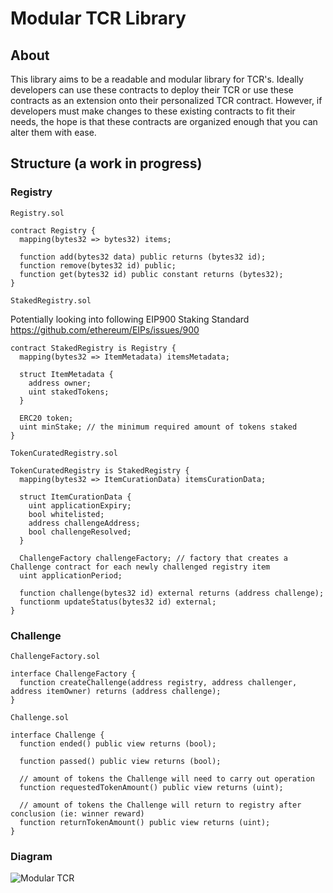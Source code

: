 # Modular TCR Library

## About

This library aims to be a readable and modular library for TCR's. Ideally developers can use these contracts to deploy their TCR or use these contracts as an extension onto their personalized TCR contract. However, if developers must make changes to these existing contracts to fit their needs, the hope is that these contracts are organized enough that you can alter them with ease.

## Structure (a work in progress)

### Registry

`Registry.sol`
```
contract Registry {
  mapping(bytes32 => bytes32) items;

  function add(bytes32 data) public returns (bytes32 id);
  function remove(bytes32 id) public;
  function get(bytes32 id) public constant returns (bytes32);
}
```

`StakedRegistry.sol`

Potentially looking into following EIP900 Staking Standard https://github.com/ethereum/EIPs/issues/900
```
contract StakedRegistry is Registry {
  mapping(bytes32 => ItemMetadata) itemsMetadata;

  struct ItemMetadata {
    address owner;
    uint stakedTokens;
  }

  ERC20 token;
  uint minStake; // the minimum required amount of tokens staked
}
```

`TokenCuratedRegistry.sol`
```
TokenCuratedRegistry is StakedRegistry {
  mapping(bytes32 => ItemCurationData) itemsCurationData;

  struct ItemCurationData {
    uint applicationExpiry;
    bool whitelisted;
    address challengeAddress;
    bool challengeResolved;
  }

  ChallengeFactory challengeFactory; // factory that creates a Challenge contract for each newly challenged registry item
  uint applicationPeriod;

  function challenge(bytes32 id) external returns (address challenge);
  functionm updateStatus(bytes32 id) external;
}
```

### Challenge
`ChallengeFactory.sol`

```
interface ChallengeFactory {
  function createChallenge(address registry, address challenger, address itemOwner) returns (address challenge);
}

```

`Challenge.sol`
```
interface Challenge {
  function ended() public view returns (bool);

  function passed() public view returns (bool);

  // amount of tokens the Challenge will need to carry out operation
  function requestedTokenAmount() public view returns (uint);

  // amount of tokens the Challenge will return to registry after conclusion (ie: winner reward)
  function returnTokenAmount() public view returns (uint);
}
```
### Diagram
![Modular TCR](https://user-images.githubusercontent.com/5539720/45768348-a5134b00-bc0a-11e8-85f1-d41e9b476883.jpg)

